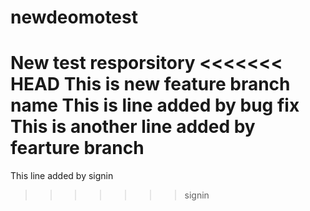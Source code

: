 # newdeomotest
New test resporsitory
<<<<<<< HEAD
This is new feature branch name
This is line added by bug fix
This is another line added by fearture branch 
=======
This line added by signin 
>>>>>>> signin
